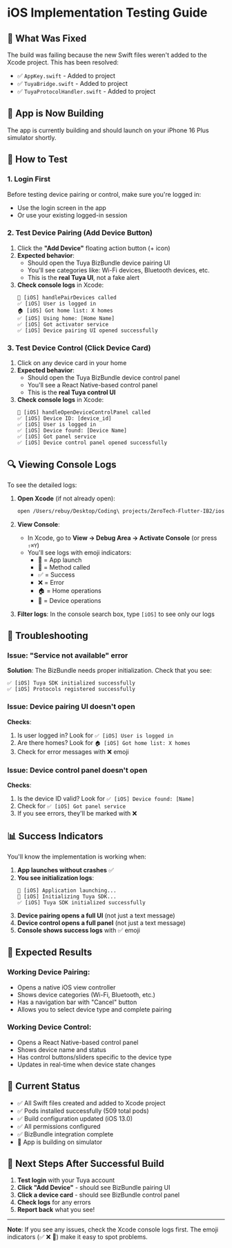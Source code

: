 # iOS Implementation Testing Guide

## 🎯 What Was Fixed

The build was failing because the new Swift files weren't added to the Xcode project. This has been resolved:
- ✅ `AppKey.swift` - Added to project
- ✅ `TuyaBridge.swift` - Added to project
- ✅ `TuyaProtocolHandler.swift` - Added to project

## 🚀 App is Now Building

The app is currently building and should launch on your iPhone 16 Plus simulator shortly.

## 📱 How to Test

### 1. **Login First**
Before testing device pairing or control, make sure you're logged in:
- Use the login screen in the app
- Or use your existing logged-in session

### 2. **Test Device Pairing (Add Device Button)**
1. Click the **"Add Device"** floating action button (+ icon)
2. **Expected behavior**:
   - Should open the Tuya BizBundle device pairing UI
   - You'll see categories like: Wi-Fi devices, Bluetooth devices, etc.
   - This is the **real Tuya UI**, not a fake alert
3. **Check console logs** in Xcode:
   ```
   🔧 [iOS] handlePairDevices called
   ✅ [iOS] User is logged in
   🏠 [iOS] Got home list: X homes
   ✅ [iOS] Using home: [Home Name]
   ✅ [iOS] Got activator service
   ✅ [iOS] Device pairing UI opened successfully
   ```

### 3. **Test Device Control (Click Device Card)**
1. Click on any device card in your home
2. **Expected behavior**:
   - Should open the Tuya BizBundle device control panel
   - You'll see a React Native-based control panel
   - This is the **real Tuya control UI**
3. **Check console logs** in Xcode:
   ```
   🔧 [iOS] handleOpenDeviceControlPanel called
   ✅ [iOS] Device ID: [device_id]
   ✅ [iOS] User is logged in
   ✅ [iOS] Device found: [Device Name]
   ✅ [iOS] Got panel service
   ✅ [iOS] Device control panel opened successfully
   ```

## 🔍 Viewing Console Logs

To see the detailed logs:

1. **Open Xcode** (if not already open):
   ```bash
   open /Users/rebuy/Desktop/Coding\ projects/ZeroTech-Flutter-IB2/ios/Runner.xcworkspace
   ```

2. **View Console**:
   - In Xcode, go to **View → Debug Area → Activate Console** (or press `⇧⌘Y`)
   - You'll see logs with emoji indicators:
     - 🚀 = App launch
     - 🔧 = Method called
     - ✅ = Success
     - ❌ = Error
     - 🏠 = Home operations
     - 📱 = Device operations

3. **Filter logs**: In the console search box, type `[iOS]` to see only our logs

## 🐛 Troubleshooting

### Issue: "Service not available" error
**Solution**: The BizBundle needs proper initialization. Check that you see:
```
✅ [iOS] Tuya SDK initialized successfully
✅ [iOS] Protocols registered successfully
```

### Issue: Device pairing UI doesn't open
**Checks**:
1. Is user logged in? Look for `✅ [iOS] User is logged in`
2. Are there homes? Look for `🏠 [iOS] Got home list: X homes`
3. Check for error messages with ❌ emoji

### Issue: Device control panel doesn't open
**Checks**:
1. Is the device ID valid? Look for `✅ [iOS] Device found: [Name]`
2. Check for `✅ [iOS] Got panel service`
3. If you see errors, they'll be marked with ❌

## 📊 Success Indicators

You'll know the implementation is working when:

1. **App launches without crashes** ✅
2. **You see initialization logs**:
   ```
   🚀 [iOS] Application launching...
   🔧 [iOS] Initializing Tuya SDK...
   ✅ [iOS] Tuya SDK initialized successfully
   ```
3. **Device pairing opens a full UI** (not just a text message)
4. **Device control opens a full panel** (not just a text message)
5. **Console shows success logs** with ✅ emoji

## 🎉 Expected Results

### Working Device Pairing:
- Opens a native iOS view controller
- Shows device categories (Wi-Fi, Bluetooth, etc.)
- Has a navigation bar with "Cancel" button
- Allows you to select device type and complete pairing

### Working Device Control:
- Opens a React Native-based control panel
- Shows device name and status
- Has control buttons/sliders specific to the device type
- Updates in real-time when device state changes

## 📝 Current Status

- ✅ All Swift files created and added to Xcode project
- ✅ Pods installed successfully (509 total pods)
- ✅ Build configuration updated (iOS 13.0)
- ✅ All permissions configured
- ✅ BizBundle integration complete
- 🔄 App is building on simulator

## 🚀 Next Steps After Successful Build

1. **Test login** with your Tuya account
2. **Click "Add Device"** - should see BizBundle pairing UI
3. **Click a device card** - should see BizBundle control panel
4. **Check logs** for any errors
5. **Report back** what you see!

---

**Note**: If you see any issues, check the Xcode console logs first. The emoji indicators (✅ ❌ 🔧) make it easy to spot problems.



